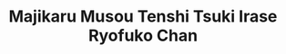 --- 
title: "Majikaru Musou Tenshi Tsuki Irase Ryofuko Chan"
publishdate: "2019-5-29T16:48:46+02:00"
src: "https://365manga.net/manga/majikaru-musou-tenshi-tsuki-irase-ryofuko-chan"
image: "https://data.365manga.net/images/thumbnails/19170-majikaru-musou-tenshi-tsuki-irase-ryofuko-chan.jpg"
description: "Tired of being timid, school girl Marie wishes she was bolder and more social. To her surprise, two angels appear in front of her. They introduce themselves as Ryofu Housen and her second in command, Chinkyu Koudai. The angels are from Sangoku Heaven where thousands of angels like Ryofu train and engage in war so that they can become king and live lavishly. Chinkyu is known throughout the Sangoku Heaven…"
---